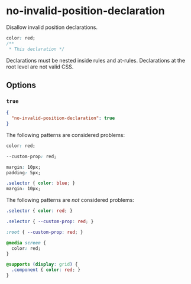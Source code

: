 # no-invalid-position-declaration

Disallow invalid position declarations.

<!-- prettier-ignore -->
```css
color: red;
/**
 * This declaration */
```

Declarations must be nested inside rules and at-rules. Declarations at the root level are not valid CSS.

## Options

### `true`

```json
{
  "no-invalid-position-declaration": true
}
```

The following patterns are considered problems:

<!-- prettier-ignore -->
```css
color: red;
```

<!-- prettier-ignore -->
```css
--custom-prop: red;
```

<!-- prettier-ignore -->
```css
margin: 10px;
padding: 5px;
```

<!-- prettier-ignore -->
```css
.selector { color: blue; }
margin: 10px;
```

The following patterns are _not_ considered problems:

<!-- prettier-ignore -->
```css
.selector { color: red; }
```

<!-- prettier-ignore -->
```css
.selector { --custom-prop: red; }
```

<!-- prettier-ignore -->
```css
:root { --custom-prop: red; }
```

<!-- prettier-ignore -->
```css
@media screen {
  color: red;
}
```

<!-- prettier-ignore -->
```css
@supports (display: grid) {
  .component { color: red; }
}
```
